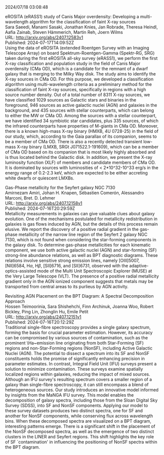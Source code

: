 2024/07/18 03:08:48  

eROSITA (eRASS1) study of Canis Major overdensity: Developing a
  multi-wavelength algorithm for the classification of faint X-ray sources  
Sara Saeedi, Manami Sasaki, Jonathan Knies, Jan Robrade, Theresa Heindl, Aafia Zainab, Steven Hämmerich, Martin Reh, Joern Wilms  
URL: http://arxiv.org/abs/2407.12583v1  
Published: 2024-07-17T14:09:52Z  
  Using the data of eROSITA (extended Roentgen Survey with an Imaging Telescope Array) on board Spektrum-Roentgen-Gamma (Spektr-RG, SRG) taken during the first eROSITA all-sky survey (eRASS1), we perform the first X-ray classification and population study in the field of Canis Major overdensity (CMa OD), which is a candidate for the remnant of a dwarf galaxy that is merging to the Milky Way disk. The study aims to identify the X-ray sources in CMa OD. For this purpose, we developed a classification algorithm using multi-wavelength criteria as a preliminary method for the classification of faint X-ray sources, specifically in regions with a high source number density. Out of a total number of 8311 X-ray sources, we have classified 1029 sources as Galactic stars and binaries in the foreground, 946 sources as active galactic nuclei (AGN) and galaxies in the background, and 435 sources with stellar counterparts, which can belong to either the MW or CMa OD. Among the sources with a stellar counterpart, we have identified 34 symbiotic star candidates, plus 335 sources, of which the infrared counterparts have properties of M-giants in CMa OD. Moreover, there is a known high-mass X-ray binary (HMXB, 4U 0728-25) in the field of our study, which, according to the Gaia parallax of its companion, seems to be a member of CMa OD. There is also a recently detected transient low-mass X-ray binary (LMXB, SRGt J071522.1-191609), which can be a member of CMa OD based on its companion that is most likely highly absorbed and is thus located behind the Galactic disk. In addition, we present the X-ray luminosity function (XLF) of members and candidate members of CMa OD. It is dominated by sources with luminosities of &lt; 2*10^32-10^33 erg/s in the energy range of 0.2-2.3 keV, which are expected to be either accreting white dwarfs or quiescent LMXBs.   

Gas-Phase metallicity for the Seyfert galaxy NGC 7130  
Amirnezam Amiri, Johan H. Knapen, Sébastien Comerón, Alessandro Marconi, Bret. D. Lehmer  
URL: http://arxiv.org/abs/2407.12158v1  
Published: 2024-07-16T20:29:59Z  
  Metallicity measurements in galaxies can give valuable clues about galaxy evolution. One of the mechanisms postulated for metallicity redistribution in galaxies is gas flows induced by AGN, but the details of this process remain elusive. We report the discovery of a positive radial gradient in the gas-phase metallicity of the narrow line region of the Seyfert 2 galaxy NGC 7130, which is not found when considering the star-forming components in the galaxy disk. To determine gas-phase metallicities for each kinematic component, we use both active galactic nuclei (AGN) and star-forming (SF) strong-line abundance relations, as well as BPT diagnostic diagrams. These relations involve sensitive strong emission lines, namely [OIII]5007, [NII]6584, H$\alpha$, H$\beta$, [SII]6716, and [SII]6731, observed with the adaptive-optics-assisted mode of the Multi Unit Spectroscopic Explorer (MUSE) at the Very Large Telescope (VLT). The presence of a positive radial metallicity gradient only in the AGN ionized component suggests that metals may be transported from central areas to its purlieus by AGN activity.   

Revisiting AGN Placement on the BPT Diagram: A Spectral Decomposition
  Approach  
Hossen Teimoorinia, Sara Shishehchi, Finn Archinuk, Joanna Woo, Robert Bickley, Ping Lin, Zhonglin Hu, Emile Petit  
URL: http://arxiv.org/abs/2407.12151v1  
Published: 2024-07-16T20:12:29Z  
  Traditional single-fibre spectroscopy provides a single galaxy spectrum, forming the basis for crucial parameter estimation. However, its accuracy can be compromised by various sources of contamination, such as the prominent \Ha~emission line originating from both Star-Forming (SF) regions and non-Star-Forming regions (NonSF), including Active Galactic Nuclei (AGN). The potential to dissect a spectrum into its SF and NonSF constituents holds the promise of significantly enhancing precision in parameter estimates. In contrast, Integral Field Unit (IFU) surveys present a solution to minimize contamination. These surveys examine spatially localized regions within galaxies, reducing the impact of mixed sources. Although an IFU survey's resulting spectrum covers a smaller region of a galaxy than single-fibre spectroscopy, it can still encompass a blend of heterogeneous sources. Our study introduces an innovative model informed by insights from the MaNGA IFU survey. This model enables the decomposition of galaxy spectra, including those from the Sloan Digital Sky Survey (SDSS), into SF and NonSF components. Applying our model to these survey datasets produces two distinct spectra, one for SF and another for NonSF components, while conserving flux across wavelength bins. When these decomposed spectra are visualized on a BPT diagram, interesting patterns emerge. There is a significant shift in the placement of the NonSF decomposed spectra, as well as the emergence of two distinct clusters in the LINER and Seyfert regions. This shift highlights the key role of SF `contamination' in influencing the positioning of NonSF spectra within the BPT diagram.   


